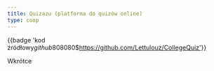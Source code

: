 ```yaml
---
title: Quizazu (platforma do quizów online)
type: coop
---
```


{{badge 'kod źródłowy$github$808080$https://github.com/Lettulouz/CollegeQuiz'}}

Wkrótce
